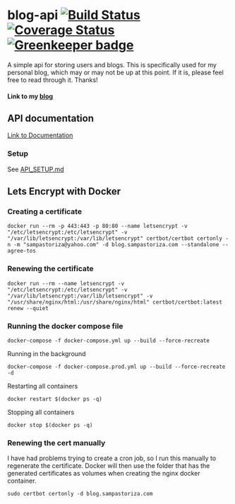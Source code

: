 # blog-api [![Build Status](https://travis-ci.org/pastorsj/blog-api.svg)](https://travis-ci.org/pastorsj/blog-api) [![Coverage Status](https://coveralls.io/repos/github/pastorsj/blog-api/badge.svg?branch=master)](https://coveralls.io/github/pastorsj/blog-api?branch=feature%2Fsystem-testing) [![Greenkeeper badge](https://badges.greenkeeper.io/pastorsj/blog-api.svg)](https://greenkeeper.io/)
A simple api for storing users and blogs. This is specifically used for my personal blog, which may or may not be up at this point. If it is, please feel free to read through it. Thanks!

#### Link to my [blog](http://blog.sampastoriza.com)

## API documentation
[Link to Documentation](http://docs.blog64.apiary.io/#)
### Setup
See [API_SETUP.md](./API_SETUP.md)

## Lets Encrypt with Docker
### Creating a certificate
```
docker run --rm -p 443:443 -p 80:80 --name letsencrypt -v "/etc/letsencrypt:/etc/letsencrypt" -v "/var/lib/letsencrypt:/var/lib/letsencrypt" certbot/certbot certonly -n -m "sampastoriza@yahoo.com" -d blog.sampastoriza.com --standalone --agree-tos
```

### Renewing the certificate
```
docker run --rm --name letsencrypt -v "/etc/letsencrypt:/etc/letsencrypt" -v "/var/lib/letsencrypt:/var/lib/letsencrypt" -v "/usr/share/nginx/html:/usr/share/nginx/html" certbot/certbot:latest renew --quiet
```

### Running the docker compose file
```
docker-compose -f docker-compose.yml up --build --force-recreate
```
Running in the background
```
docker-compose -f docker-compose.prod.yml up --build --force-recreate -d
```
Restarting all containers
```
docker restart $(docker ps -q)
```
Stopping all containers
```
docker stop $(docker ps -q)
```

### Renewing the cert manually
I have had problems trying to create a cron job, so I run this manually to regenerate the certificate. Docker will then use the folder that has the generated certificates as volumes when creating the nginx docker container.
```
sudo certbot certonly -d blog.sampastoriza.com
```



